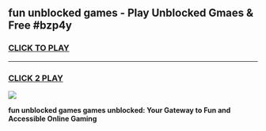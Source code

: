 
## fun unblocked games - Play Unblocked Gmaes & Free #bzp4y
<h3>
<a href="https://premium.freeplayer.one?title=fun_unblocked_games&ref=03M">CLICK TO PLAY</a></h3>
<hr>

<h3>
<a href="https://premium.freeplayer.one?title=fun_unblocked_games&ref=03M">CLICK 2 PLAY</a>
  
</h3>

<a href="https://premium.freeplayer.one?title=fun_unblocked_games&ref=03M"><img src="https://clearcache.store/games.png"></a>


**fun unblocked games games unblocked: Your Gateway to Fun and Accessible Online Gaming**
